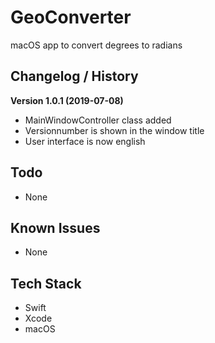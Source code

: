 #  GeoConverter

macOS app to convert degrees to radians

## Changelog / History

**Version 1.0.1 (2019-07-08)**

- MainWindowController class added
- Versionnumber is shown in the window title
- User interface is now english

## Todo

- None

## Known Issues

- None

## Tech Stack

- Swift
- Xcode
- macOS

